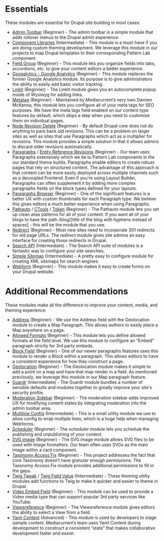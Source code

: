 # Essentials

These modules are essential for Drupal site building in most cases.

- [Admin Toolbar](https://www.drupal.org/project/admin_toolbar) (Beginner) - The admin toolbar is a simple module that adds rollover menus to the Drupal admin experience.
- [Component Libraries](https://www.drupal.org/project/components) (Intermediate) - This module is a must-have if you are doing custom theming development. We leverage this module in our projects to map Drupal templates to their corresponding Pattern Lab component.
- [Field Group](https://www.drupal.org/project/field_group) (Beginner) - This module lets you organize fields into tabs, accordions, etc. to give your content editors a better experience.
- [Googalytics - Google Analytics](https://www.drupal.org/project/ga) (Beginner) - This module replaces the former Google Analytics module. Its purpose is to give administrators the ability to easily add basic visitor tracking.
- [Linkit](https://www.drupal.org/project/linkit) (Beginner) - The LinkIt module gives you an autocomplete popup inside of Wysiwyg for adding links.
- [Metatag](https://www.drupal.org/project/metatag) (Beginner) - Maintained by Mediacurrent’s very own Damien McKenna, this module lets you configure all of your meta tags for SEO purposes. We have the meta tags field enabled on our content type features by default, which skips a step when you need to customize them on individual pages.
- [Node Revision Delete](https://www.drupal.org/project/node_revision_delete) (Beginner) - By default Drupal core does not do anything to pare back old revisions. This can be a problem on larger sites as well as sites that use Paragraphs which act as a multiplier for revisions. This module provides a simple solution in that it allows admins to discard older revisions automatically.
- [Paragraphs](https://www.drupal.org/project/paragraphs) / [Entity Reference Revisions](https://www.drupal.org/project/entity_reference_revisions') (Beginner) - Our team uses Paragraphs extensively which we tie to Pattern Lab components in the our standard theme builds. Paragraphs enable editors to create robust pages that rely on structured content. The advantage of this approach is that content can be more easily deployed across multiple channels such as a decoupled Frontend. Even if you're using Layout Builder, Paragraphs can often supplement it by adding more complex paragraphs fields on the block types defined for your layouts.
- [Paragraphs Browser](https://www.drupal.org/project/paragraphs_browser) (Beginner) - One of the significant features is a better UX with custom thumbnails for each Paragraph type. We believe this gives editors a much better experience when using Paragraphs.
- [Pathauto](https://www.drupal.org/project/pathauto) / [CTools](https://www.drupal.org/project/ctools) / [Token](https://www.drupal.org/project/token) (Beginner) - The Pathauto module lets you set up clean alias patterns for all of your content. If you want all of your blogs to have the path /blog/[title of the blog with hyphens instead of spaces] - this will be the module that you use.
- [Redirect](https://www.drupal.org/project/redirect) (Beginner) - Most new sites need to incorporate 301 redirects for old page URLs. The redirect module gives site admins an easy interface for creating those redirects in Drupal.
- [Search API](https://www.drupal.org/project/search_api) (Intermediate) - The Search API suite of modules is a fantastic way to configure your site searches.
- [Simple Sitemap](https://www.drupal.org/project/simple_sitemap) (Intermediate) - A pretty easy to configure module for creating XML sitemaps for search engines.
- [Webform](https://www.drupal.org/project/webform) (Beginner) - This module makes it easy to create forms on your Drupal website.

# Additional Recommendations

These modules make all the difference to improve your content, media, and theming experience.

- [Address](https://www.drupal.org/project/address) (Beginner) - We use the Address field with the Geolocation module to create a Map Paragraph. This allows authors to easily place a Map anywhere on a page.
- [Allowed Formats](https://www.drupal.org/project/allowed_formats) (Beginner) - This module lets you define allowed formats at the field level. We use this module to configure an “Embed” paragraph strictly for 3rd party embeds.
- [Block Field](https://www.drupal.org/project/block_field) (Beginner) - One of our newer paragraphs features uses this module to render a Block within a paragraph. This allows editors to have a consistent experience for how they construct a page.
- [Geolocation](https://www.drupal.org/project/geolocation) (Beginner) - The Geolocation module makes it simple to add a point on a map and have that map render in a field. As mentioned previously, we leverage this module in our Map paragraph feature.
- [Guardr](https://www.drupal.org/project/guardr) (Intermediate) - The Guardr module bundles a number of sensible defaults and modules together to greatly improve your site's security profile.
- [Moderation Sidebar](https://www.drupal.org/project/moderation_sidebar) (Beginner) - The moderation sidebar adds improved UX for modifying content states by integrating moderation into the admin toolbar area.
- [Multiline Config](https://www.drupal.org/project/multiline_config) (Intermediate) - This is a small utility module we use to allow config to wrap multiple lines, which is a huge help when managing Webforms.
- [Scheduler](https://www.drupal.org/project/scheduler) (Beginner) - The scheduler module lets you schedule the publishing and unpublishing of your content.
- [SVG image](https://www.drupal.org/project/svg_image) (Beginner) - The SVG image module allows SVG files to be used with image formatters. Our team often uses SVGs as the main image within a card component.
- [Taxonomy Access Fix](https://www.drupal.org/project/taxonomy_access_fix) (Beginner) - This project addresses the fact that core Taxonomy doesn’t have granular enough permissions. The Taxonomy Access Fix module provides additional permissions to fill in the gaps.
- [Twig Tweak](https://www.drupal.org/project/twig_tweak) / [Twig Field Value](https://www.drupal.org/project/twig_field_value) (Intermediate) - These theming utility modules add functions to Twig to make it quicker and easier to theme in Drupal.
- [Video Embed Field](https://www.drupal.org/project/video_embed_field) (Beginner) - This module can be used to provide a Video media type that can support popular 3rd party services like YouTube.
- [Viewsreference](https://www.drupal.org/project/viewsreference) (Beginner) - The Viewsreference module gives editors the ability to select a View from a field.
- [Yaml Content](https://www.drupal.org/project/yaml_content) (Advanced) - This module is used by developers to stage sample content. Mediacurrent’s team uses Yaml Content during development to construct a consistent “state” that makes collaborative development faster and easier.
